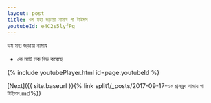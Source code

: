 ```yaml
---
layout: post
title: ওম মহা জড়ায়া নামায গা টাইমস
youtubeId: e4C2s5lyfPg
---
```

 
 
 ওম মহা জড়ায়া নামায  
 
 -  কে ম্যাট লক বিড করেছে 
 
  
 
  
 
 
 
 
 
 


{% include youtubePlayer.html id=page.youtubeId %}
 
[Next]({{ site.baseurl }}{% link  split1/_posts/2017-09-17-ওম প্রসন্নয নামায গা টাইমস.md%})
 
